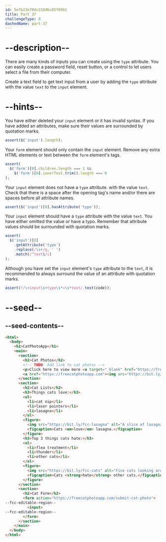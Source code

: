 ```yaml
---
id: 5efb23e70dc218d6c85f89b1
title: Part 37
challengeType: 0
dashedName: part-37
---
```


# --description--

There are many kinds of inputs you can create using the `type` attribute. You can easily create a password field, reset button, or a control to let users select a file from their computer.

Create a text field to get text input from a user by adding the `type` attribute with the value `text` to the `input` element.

# --hints--

You have either deleted your `input` element or it has invalid syntax. If you have added an attributes, make sure their values are surrounded by quotation marks.

```js
assert($('input').length);
```

Your `form` element should only contain the `input` element. Remove any extra HTML elements or text between the `form` element's tags.

```js
assert(
  $('form')[0].children.length === 1 &&
    $('form')[0].innerText.trim().length === 0
);
```

Your `input` element does not have a `type` attribute. with the value `text`. Check that there is a space after the opening tag's name and/or there are spaces before all attribute names.

```js
assert($('input')[0].hasAttribute('type'));
```

Your `input` element should have a `type` attribute with the value `text`. You have either omitted the value or have a typo. Remember that attribute values should be surrounded with quotation marks.

```js
assert(
  $('input')[0]
    .getAttribute('type')
    .replace(/\s+/g, ' ')
    .match(/^text$/i)
);
```

Although you have set the `input` element's `type` attribute to the `text`, it is recommended to always surround the value of an attribute with quotation marks.

```js
assert(!/\<input\s+type\s*=\s*text/.test(code));
```

# --seed--

## --seed-contents--

```html
<html>
  <body>
    <h1>CatPhotoApp</h1>
    <main>
      <section>
        <h2>Cat Photos</h2>
        <!-- TODO: Add link to cat photos -->
        <p>Click here to view more <a target="_blank" href="https://freecatphotoapp.com">cat photos</a>.</p>
        <a href="https://freecatphotoapp.com"><img src="https://bit.ly/fcc-relaxing-cat" alt="A cute orange cat lying on its back."></a>
      </section>
      <section>
        <h2>Cat Lists</h2>
        <h3>Things cats love:</h3>
        <ul>
          <li>cat nip</li>
          <li>laser pointers</li>
          <li>lasagna</li>
        </ul>
        <figure>
          <img src="https://bit.ly/fcc-lasagna" alt="A slice of lasagna on a plate.">
          <figcaption>Cats <em>love</em> lasagna.</figcaption>  
        </figure>
        <h3>Top 3 things cats hate:</h3>
        <ol>
          <li>flea treatment</li>
          <li>thunder</li>
          <li>other cats</li>
        </ol>
        <figure>
          <img src="https://bit.ly/fcc-cats" alt="Five cats looking around a field.">
          <figcaption>Cats <strong>hate</strong> other cats.</figcaption>  
        </figure>
      </section>
      <section>
        <h2>Cat Form</h2>
        <form action="https://freecatphotoapp.com/submit-cat-photo">
--fcc-editable-region--
          <input>
--fcc-editable-region--
        </form>
      </section>
    </main>
  </body>
</html>
```

